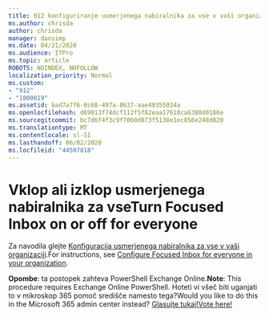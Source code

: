 ```yaml
---
title: 912 konfiguriranje usmerjenega nabiralnika za vse v vaši organizaciji
ms.author: chrisda
author: chrisda
manager: dansimp
ms.date: 04/21/2020
ms.audience: ITPro
ms.topic: article
ROBOTS: NOINDEX, NOFOLLOW
localization_priority: Normal
ms.custom:
- "912"
- "1800019"
ms.assetid: bad7a7f6-0c68-497a-8637-aae49355034a
ms.openlocfilehash: d69013f74dcf112f5f82eaa17610ca6380d0186e
ms.sourcegitcommit: bc7d6f4f3c9f7060d073f5130e1ec856e248d020
ms.translationtype: MT
ms.contentlocale: sl-SI
ms.lasthandoff: 06/02/2020
ms.locfileid: "44507818"
---
```

# <a name="turn-focused-inbox-on-or-off-for-everyone"></a><span data-ttu-id="0fe7a-102">Vklop ali izklop usmerjenega nabiralnika za vse</span><span class="sxs-lookup"><span data-stu-id="0fe7a-102">Turn Focused Inbox on or off for everyone</span></span>

<span data-ttu-id="0fe7a-103">Za navodila glejte [Konfiguracija usmerjenega nabiralnika za vse v vaši organizaciji](https://docs.microsoft.com/microsoft-365/admin/setup/configure-focused-inbox).</span><span class="sxs-lookup"><span data-stu-id="0fe7a-103">For instructions, see [Configure Focused Inbox for everyone in your organization](https://docs.microsoft.com/microsoft-365/admin/setup/configure-focused-inbox).</span></span>

<span data-ttu-id="0fe7a-104">**Opombe**: ta postopek zahteva PowerShell Exchange Online.</span><span class="sxs-lookup"><span data-stu-id="0fe7a-104">**Note**: This procedure requires Exchange Online PowerShell.</span></span> <span data-ttu-id="0fe7a-105">Hoteti vi všeč biti uganjati to v mikroskop 365 pomoč središče namesto tega?</span><span class="sxs-lookup"><span data-stu-id="0fe7a-105">Would you like to do this in the Microsoft 365 admin center instead?</span></span> [<span data-ttu-id="0fe7a-106">Glasujte tukaj!</span><span class="sxs-lookup"><span data-stu-id="0fe7a-106">Vote here!</span></span>](https://go.microsoft.com/fwlink/p/?linkid=862489)
